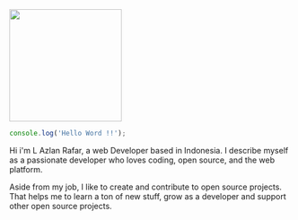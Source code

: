 <img width='200' src="https://media1.tenor.com/m/JvXZkOB5cnwAAAAd/monalisa-bedoge.gif">

``` js
console.log('Hello Word !!');
```

Hi i'm L Azlan Rafar, a web Developer based in Indonesia. I describe myself as a passionate developer who loves coding, open source, and the web platform.

Aside from my job, I like to create and contribute to open source projects. That helps me to learn a ton of new stuff, grow as a developer and support other open source projects.
